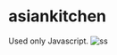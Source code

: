 # asiankitchen
Used only Javascript.
![ss](https://user-images.githubusercontent.com/88592010/175078449-d654836f-5ea8-43c4-978c-2819c0706d98.png)
